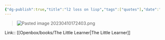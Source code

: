 ```yaml
---
{"dg-publish":true,"title":"l2 loss on lisp","tags":["quotes"],"date":"2023-04-10T17:24:02+04:00","modified_at":"2023-07-23T21:37:48+03:00","dg-path":"/quotes/202304101724.md","permalink":"/quotes/202304101724/","dgPassFrontmatter":true}
---
```



> ![Pasted image 20230410172403.png](/openbox/assets/img/Pasted%20image%2020230410172403.png)

Link:: [[Openbox/books/The Little Learner\|The Little Learner]]
